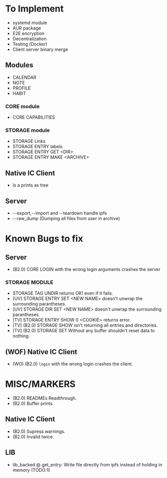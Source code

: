 # To Implement
* systemd module
* AUR package
* E2E encryption
* Decentralization
* Testing (Docker)
* Client server binary merge

## Modules
* CALENDAR 
* NOTE
* PROFILE
* HABIT

### CORE module
* CORE CAPABILITIES

### STORAGE module
* STORAGE Links
* STORAGE ENTRY labels
* STORAGE ENTRY GET \<DIR\>
* STORAGE ENTRY MAKE \<ARCHIVE\>

## Native IC Client
* ls a prints as tree

## Server
* --export,--import and --teardown handle ipfs
* --raw\_dump (Dumping all files from user in archive)

# Known Bugs to fix

## Server
* (B2.0) CORE LOGIN with the wrong login arguments crashes the server

### STORAGE MODULE
* STORAGE TAG UNDIR returns OK! even if it fails.
* [UV] STORAGE ENTRY SET \<NEW NAME\> doesn't unwrap the surrounding parantheses.
* [UV] STORAGE DIR SET \<NEW NAME\> doesn't unwrap the surrounding parantheses.
* [TV] STORAGE ENTRY SHOW 0 \<COOKIE\> returns error.
* \[TV\] (B2.0) STORAGE SHOW isn't returning all entries and directories.
* \[TV\] (B2.0) STORAGE SET Without any buffer shouldn't reset data to nothing.

## (WOF) Native IC Client
* (WO) (B2.0) `login` with the wrong login crashes the client.

# MISC/MARKERS
* (B2.0) READMEs Readthrough.
* (B2.0) Buffer prints.

## Native IC Client
* (B2.0) Supress warnings.
* (B2.0) Invalid twice.

## LIB
* lib\_backed @ get\_entry: Write file directly from ipfs instead of holding in memory (TODO:1)
